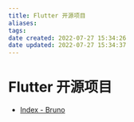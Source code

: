 ```yaml
---
title: Flutter 开源项目
aliases: 
tags: 
date created: 2022-07-27 15:34:26
date updated: 2022-07-27 15:34:37
---
```


# Flutter 开源项目

- [Index - Bruno](https://bruno.ke.com/page/)
